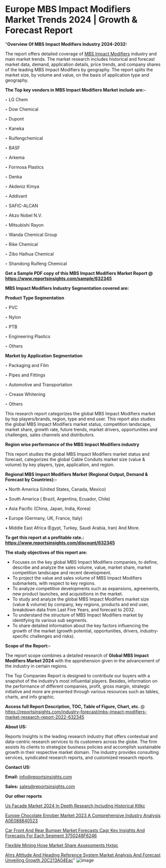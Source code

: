 # Europe MBS Impact Modifiers Market Trends 2024 | Growth & Forecast Report

"<strong>Overview Of MBS Impact Modifiers Industry 2024-2032:</strong>

The report offers detailed coverage of <a href=https://www.reportsinsights.com/sample/632345>MBS Impact Modifiers</a> industry and main market trends. The market research includes historical and forecast market data, demand, application details, price trends, and company shares of the leading MBS Impact Modifiers by geography. The report splits the market size, by volume and value, on the basis of application type and geography.

<strong>The Top key vendors in MBS Impact Modifiers Market include are:- </strong>

‣ LG Chem

‣ Dow Chemical

‣ Dupont

‣ Kaneka

‣ Ruifengchemical

‣ BASF

‣ Arkema

‣ Formosa Plastics

‣ Denka

‣ Akdeniz Kimya

‣ Addivant

‣ SAFIC-ALCAN

‣ Akzo Nobel N.V.

‣ Mitsubishi Rayon

‣ Wanda Chemical Group

‣ Rike Chemical

‣ Zibo Haihua Chemical

‣ Shandong Ruifeng Chemical

<strong>Get a Sample PDF copy of this MBS Impact Modifiers Market Report </strong><strong>@ <a href=https://www.reportsinsights.com/sample/632345 style=color:#0000ff;>https://www.reportsinsights.com/sample/632345</a> </strong>

<strong>MBS Impact Modifiers Industry Segmentation covered are:</strong>

<strong>Product Type Segmentation</strong>

‣    PVC

‣ Nylon

‣ PTB

‣ Engineering Plastics

‣ Others

<strong>Market by Application Segmentation</strong>

‣   Packaging and Film

‣ Pipes and Fittings

‣ Automotive and Transportation

‣ Crease Whitening

‣ Others

This research report categorizes the global MBS Impact Modifiers market by top players/brands, region, type and end user. This report also studies the global MBS Impact Modifiers market status, competition landscape, market share, growth rate, future trends, market drivers, opportunities and challenges, sales channels and distributors.

<strong>Region wise performance of the MBS Impact Modifiers industry</strong><strong> </strong>

This report studies the global MBS Impact Modifiers market status and forecast, categorizes the global Cable Conduits market size (value &amp; volume) by key players, type, application, and region. 

<strong>Regional MBS Impact Modifiers Market (Regional Output, Demand &amp; Forecast by Countries):-</strong>

• North America (United States, Canada, Mexico)

• South America ( Brazil, Argentina, Ecuador, Chile)

• Asia Pacific (China, Japan, India, Korea)

• Europe (Germany, UK, France, Italy)

• Middle East Africa (Egypt, Turkey, Saudi Arabia, Iran) And More.

<strong>To get this report at a profitable rate.: <a href=https://www.reportsinsights.com/discount/632345 style=color:#0000ff;>https://www.reportsinsights.com/discount/632345</a></strong>

<strong>The study objectives of this report are:</strong>
<ul>
  <li>Focuses on the key global MBS Impact Modifiers companies, to define, describe and analyze the sales volume, value, market share, market competition landscape and recent development.</li>
  <li>To project the value and sales volume of MBS Impact Modifiers submarkets, with respect to key regions.</li>
  <li>To analyze competitive developments such as expansions, agreements, new product launches, and acquisitions in the market.</li>
  <li>To study and analyze the global MBS Impact Modifiers market size (value &amp; volume) by company, key regions, products and end user, breakdown data from Last Five Years, and forecast to 2032.</li>
  <li>To understand the structure of MBS Impact Modifiers market by identifying its various sub segments.</li>
  <li>To share detailed information about the key factors influencing the growth of the market (growth potential, opportunities, drivers, industry-specific challenges and risks).</li>
</ul>
<strong>Scope of the Report:-</strong><strong> </strong>

The report scope combines a detailed research of <strong>Global MBS Impact Modifiers Market 2024 </strong>with the apprehension given in the advancement of the industry in certain regions.

The Top Companies Report is designed to contribute our buyers with a snapshot of the industry’s most influential players. Besides, information on the performance of different companies, profit, gross margin, strategic initiative and more are presented through various resources such as tables, charts, and info graphic.

<strong>Access full Report Description, TOC, Table of Figure, Chart, etc. </strong>@   <a href=https://reportsinsights.com/industry-forecast/mbs-impact-modifiers-market-research-report-2022-632345 style=color:#0000ff;>https://reportsinsights.com/industry-forecast/mbs-impact-modifiers-market-research-report-2022-632345</a>

<strong>About US:</strong>

Reports Insights is the leading research industry that offers contextual and data-centric research services to its customers across the globe. The firm assists its clients to strategize business policies and accomplish sustainable growth in their respective market domain. The industry provides consulting services, syndicated research reports, and customized research reports.

<strong>Contact US:</strong>

<p class=""""><b>Email:</b> <a href=mailto:info@reportsinsights.com>info@reportsinsights.com</a></p>
<p class=""""><b>Sales:</b> <a href=mailto:sales@reportsinsights.com>sales@reportsinsights.com</a></p>

<strong>Our other reports</strong>

<a href=https://www.linkedin.com/pulse/us-facade-market-2024-in-depth-research-including-historical-ktlkc/>Us Facade Market 2024 In Depth Research Including Historical Ktlkc</a>

<a href=https://medium.com/@akitotamura255/europe-chocolate-enrober-market-2023-a-comprehensive-industry-analysis-a0e088840523>Europe Chocolate Enrober Market 2023 A Comprehensive Industry Analysis A0E088840523</a>

<a href=https://medium.com/@anuragakarte041/car-front-and-rear-bumper-market-forecasts-cagr-key-insights-and-forecasts-for-each-segment-3750248f6246>Car Front And Rear Bumper Market Forecasts Cagr Key Insights And Forecasts For Each Segment 3750248F6246</a>

<a href=https://www.linkedin.com/pulse/flexible-mining-hose-market-share-assessments-hxtqc/>Flexible Mining Hose Market Share Assessments Hxtqc</a>

<a href=https://medium.com/@ruchikakadam73/ahrs-attitude-and-heading-reference-system-market-analysis-and-forecast-unveiling-growth-20c213a04eac>Ahrs Attitude And Heading Reference System Market Analysis And Forecast Unveiling Growth 20C213A04Eac</a>"
![image](https://github.com/aakesh123242/RIMarket/assets/158431203/a5843388-76e6-4ff8-a657-ee0f6c3c4137)
